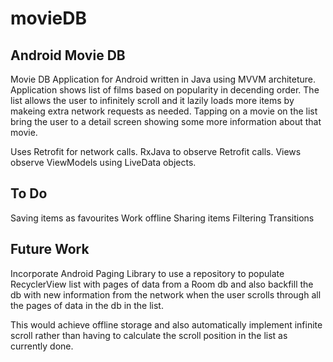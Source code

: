 # movieDB
Android Movie DB
----------------
Movie DB Application for Android written in Java using MVVM architeture. Application shows list of films based on popularity in decending order. The list allows the user to infinitely scroll and it lazily loads more items by makeing extra network requests as needed. Tapping on a movie on the list bring the user to a detail screen showing some more information about that movie.

Uses Retrofit for network calls.
RxJava to observe Retrofit calls.
Views observe ViewModels using LiveData objects.


To Do
-----
Saving items as favourites
Work offline
Sharing items
Filtering
Transitions

Future Work
-----------
Incorporate Android Paging Library to use a repository to populate RecyclerView list with pages of data from a Room db and also backfill the db with new information from the network when the user scrolls through all the pages of data in the db in the list.

This would achieve offline storage and also automatically implement infinite scroll rather than having to calculate the scroll position in the list as currently done.

